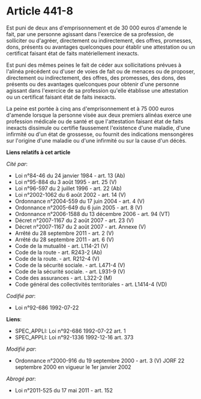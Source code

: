# Article 441-8

Est puni de deux ans d'emprisonnement et de 30 000 euros d'amende le fait, par une personne agissant dans l'exercice de sa
profession, de solliciter ou d'agréer, directement ou indirectement, des offres, promesses, dons, présents ou avantages
quelconques pour établir une attestation ou un certificat faisant état de faits matériellement inexacts.

Est puni des mêmes peines le fait de céder aux sollicitations prévues à l'alinéa précédent ou d'user de voies de fait ou de
menaces ou de proposer, directement ou indirectement, des offres, des promesses, des dons, des présents ou des avantages
quelconques pour obtenir d'une personne agissant dans l'exercice de sa profession qu'elle établisse une attestation ou un
certificat faisant état de faits inexacts.

La peine est portée à cinq ans d'emprisonnement et à 75 000 euros d'amende lorsque la personne visée aux deux premiers
alinéas exerce une profession médicale ou de santé et que l'attestation faisant état de faits inexacts dissimule ou certifie
faussement l'existence d'une maladie, d'une infirmité ou d'un état de grossesse, ou fournit des indications mensongères sur
l'origine d'une maladie ou d'une infirmité ou sur la cause d'un décès.

**Liens relatifs à cet article**

_Cité par_:

  - Loi n°84-46 du 24 janvier 1984 - art. 13 (Ab)
  - Loi n°95-884 du 3 août 1995 - art. 25 (V)
  - Loi n°96-597 du 2 juillet 1996 - art. 22 (Ab)
  - Loi n°2002-1062 du 6 août 2002 - art. 14 (V)
  - Ordonnance n°2004-559 du 17 juin 2004 - art. 4 (V)
  - Ordonnance n°2005-649 du 6 juin 2005 - art. 8 (V)
  - Ordonnance n°2006-1588 du 13 décembre 2006 - art. 94 (VT)
  - Décret n°2007-1167 du 2 août 2007 - art. 23 (V)
  - Décret n°2007-1167 du 2 août 2007 - art. Annexe (V)
  - Arrêté du 28 septembre 2011 - art. 2 (V)
  - Arrêté du 28 septembre 2011 - art. 6 (V)
  - Code de la mutualité - art. L114-21 (V)
  - Code de la route - art. R243-2 (Ab)
  - Code de la route. - art. R212-4 (V)
  - Code de la sécurité sociale. - art. L471-4 (V)
  - Code de la sécurité sociale. - art. L931-9 (V)
  - Code des assurances - art. L322-2 (M)
  - Code général des collectivités territoriales - art. L1414-4 (VD)

_Codifié par_:

  - Loi n°92-686 1992-07-22

**Liens**:

  - SPEC_APPLI: Loi n°92-686 1992-07-22 art. 1
  - SPEC_APPLI: Loi n°92-1336 1992-12-16 art. 373

_Modifié par_:

  - Ordonnance n°2000-916 du 19 septembre 2000 - art. 3 (V) JORF 22 septembre 2000 en vigueur le 1er janvier 2002

_Abrogé par_:

  - Loi n°2011-525 du 17 mai 2011 - art. 152
